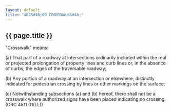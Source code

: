 ```yaml
---
layout: default 
title: "402&#46;09 CROSSWALK&#46;"
---
```


{{ page.title }}
----------------

"Crosswalk" means:

​(a) That part of a roadway at intersections ordinarily included within
the real or projected prolongation of property lines and curb lines or,
in the absence of curbs, the edges of the traversable roadway;

​(b) Any portion of a roadway at an intersection or elsewhere,
distinctly indicated for pedestrian crossing by lines or other markings
on the surface;

​(c) Notwithstanding subsections (a) and (b) hereof, there shall not be
a crosswalk where authorized signs have been placed indicating no
crossing. (ORC 4511.01(LL))
